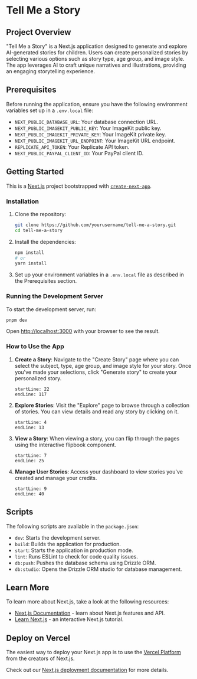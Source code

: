 # Tell Me a Story

## Project Overview

"Tell Me a Story" is a Next.js application designed to generate and explore AI-generated stories for children. Users can create personalized stories by selecting various options such as story type, age group, and image style. The app leverages AI to craft unique narratives and illustrations, providing an engaging storytelling experience.

## Prerequisites

Before running the application, ensure you have the following environment variables set up in a `.env.local` file:

- `NEXT_PUBLIC_DATABASE_URL`: Your database connection URL.
- `NEXT_PUBLIC_IMAGEKIT_PUBLIC_KEY`: Your ImageKit public key.
- `NEXT_PUBLIC_IMAGEKIT_PRIVATE_KEY`: Your ImageKit private key.
- `NEXT_PUBLIC_IMAGEKIT_URL_ENDPOINT`: Your ImageKit URL endpoint.
- `REPLICATE_API_TOKEN`: Your Replicate API token.
- `NEXT_PUBLIC_PAYPAL_CLIENT_ID`: Your PayPal client ID.

## Getting Started

This is a [Next.js](https://nextjs.org) project bootstrapped with [`create-next-app`](https://nextjs.org/docs/app/api-reference/cli/create-next-app).

### Installation

1. Clone the repository:

   ```bash
   git clone https://github.com/yourusername/tell-me-a-story.git
   cd tell-me-a-story
   ```

2. Install the dependencies:

   ```bash
   npm install
   # or
   yarn install
   ```

3. Set up your environment variables in a `.env.local` file as described in the Prerequisites section.

### Running the Development Server

To start the development server, run:

```bash
pnpm dev
```

Open [http://localhost:3000](http://localhost:3000) with your browser to see the result.

### How to Use the App

1. **Create a Story**: Navigate to the "Create Story" page where you can select the subject, type, age group, and image style for your story. Once you've made your selections, click "Generate story" to create your personalized story.

   ```typescript:src/app/(main)/create-story/page.tsx
   startLine: 22
   endLine: 117
   ```

2. **Explore Stories**: Visit the "Explore" page to browse through a collection of stories. You can view details and read any story by clicking on it.

   ```typescript:src/app/(main)/explore/page.tsx
   startLine: 4
   endLine: 13
   ```

3. **View a Story**: When viewing a story, you can flip through the pages using the interactive flipbook component.

   ```typescript:src/app/(main)/view-story/[id]/page.tsx
   startLine: 7
   endLine: 25
   ```

4. **Manage User Stories**: Access your dashboard to view stories you've created and manage your credits.

   ```typescript:src/components/dashboard/user-stories-list.tsx
   startLine: 9
   endLine: 40
   ```

## Scripts

The following scripts are available in the `package.json`:

- `dev`: Starts the development server.
- `build`: Builds the application for production.
- `start`: Starts the application in production mode.
- `lint`: Runs ESLint to check for code quality issues.
- `db:push`: Pushes the database schema using Drizzle ORM.
- `db:studio`: Opens the Drizzle ORM studio for database management.

## Learn More

To learn more about Next.js, take a look at the following resources:

- [Next.js Documentation](https://nextjs.org/docs) - learn about Next.js features and API.
- [Learn Next.js](https://nextjs.org/learn) - an interactive Next.js tutorial.

## Deploy on Vercel

The easiest way to deploy your Next.js app is to use the [Vercel Platform](https://vercel.com/new?utm_medium=default-template&filter=next.js&utm_source=create-next-app&utm_campaign=create-next-app-readme) from the creators of Next.js.

Check out our [Next.js deployment documentation](https://nextjs.org/docs/app/building-your-application/deploying) for more details.
